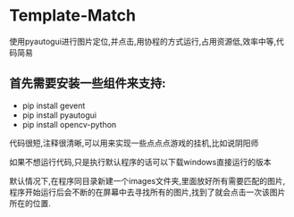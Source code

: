 # Template-Match
使用pyautogui进行图片定位,并点击,用协程的方式运行,占用资源低,效率中等,代码简易


## 首先需要安装一些组件来支持:

* pip install gevent 
* pip install pyautogui 
* pip install opencv-python 

代码很短,注释很清晰,可以用来实现一些点点点游戏的挂机,比如说阴阳师

如果不想运行代码,只是执行默认程序的话可以下载windows直接运行的版本

默认情况下,在程序同目录新建一个images文件夹,里面放好所有需要匹配的图片,程序开始运行后会不断的在屏幕中去寻找所有的图片,找到了就会点击一次该图片所在的位置.
